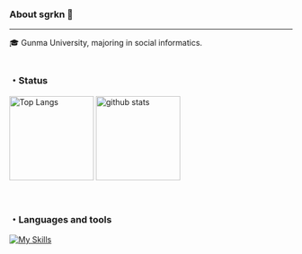 ### About sgrkn 🌱
---
🎓 Gunma University, majoring in social informatics.<br>
<br>

### ・Status
<p align="left"> 
  <img alt="Top Langs" height="150px" src="https://github-readme-stats.vercel.app/api/top-langs/?username=sgrkn&layout=compact&show_icons=true&theme=buefy" />
  <img alt="github stats" height="150px" src="https://github-readme-stats.vercel.app/api?username=sgrkn&theme=buefy&show_icons=ture" />
</p>


<br/>

### ・Languages and tools
[![My Skills](https://skillicons.dev/icons?i=py,ruby,js,react,html,css,swift,sqlite&theme=light)](https://skillicons.dev)   
